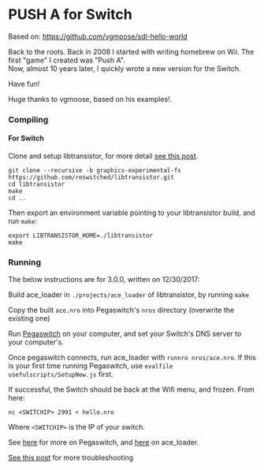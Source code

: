 # PUSH A for Switch
  
Based on: https://github.com/vgmoose/sdl-hello-world

Back to the roots. Back in 2008 I started with writing homebrew on Wii. The first "game" I created was "Push A".  
Now, almost 10 years later, I quickly wrote a new version for the Switch.  
  
Have fun!  
  
Huge thanks to vgmoose, based on his examples!.  

### Compiling
#### For Switch
Clone and setup libtransistor, for more detail [see this post](https://reswitchedweekly.github.io/Development-Setup/).
```
git clone --recursive -b graphics-experimental-fs https://github.com/reswitched/libtransistor.git
cd libtransistor
make
cd ..
```

Then export an environment variable pointing to your libtransistor build, and run `make`:
```
export LIBTRANSISTOR_HOME=./libtransistor
make
```

### Running
The below instructions are for 3.0.0, written on 12/30/2017:

Build ace_loader in `./projects/ace_loader` of libtransistor, by running `make`

Copy the built `ace.nro` into Pegaswitch's `nros` directory (overwrite the existing one)

Run [Pegaswitch](https://github.com/reswitched/pegaswitch) on your computer, and set your Switch's DNS server to your computer's.

Once pegaswitch connects, run ace_loader with `runnro nros/ace.nro`. If this is your first time running Pegaswitch, use `evalfile usefulscripts/SetupNew.js` first.

If successful, the Switch should be back at the Wifi menu, and frozen. From here:
```
nc <SWITCHIP> 2991 < hello.nro
```

Where `<SWITCHIP>` is the IP of your switch.

See [here](https://github.com/reswitched/pegaswitch#usage) for more on Pegaswitch, and [here](https://github.com/reswitched/libtransistor) on ace_loader.

[See this post](https://reswitchedweekly.github.io/Development-Setup/) for more troubleshooting

